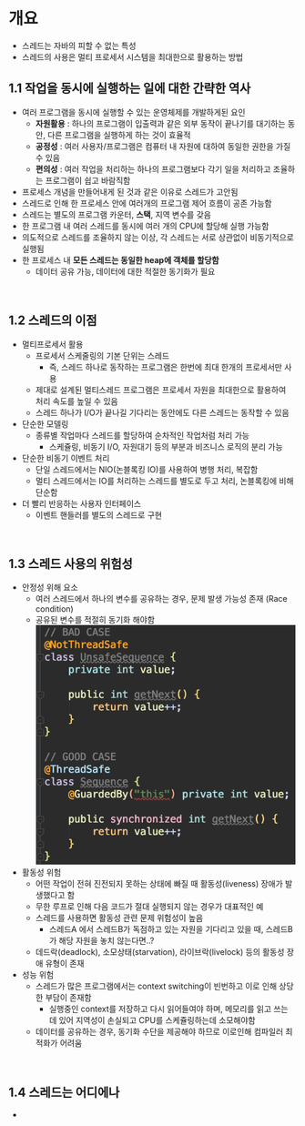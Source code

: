 # 개요
- 스레드는 자바의 피할 수 없는 특성
- 스레드의 사용은 멀티 프로세서 시스템을 최대한으로 활용하는 방법

## 1.1 작업을 동시에 실행하는 일에 대한 간략한 역사
- 여러 프로그램을 동시에 실행할 수 있는 운영체제를 개발하게된 요인
	- **자원활용** : 하나의 프로그램이 입출력과 같은 외부 동작이 끝나기를 대기하는 동안, 다른 프로그램을 실행하게 하는 것이 효율적
	- **공정성** : 여러 사용자/프로그램은 컴퓨터 내 자원에 대하여 동일한 권한을 가질 수 있음
	- **편의성** : 여러 작업을 처리하는 하나의 프로그램보다 각기 일을 처리하고 조율하는 프로그램이 쉽고 바람직함
- 프로세스 개념을 만들어내게 된 것과 같은 이유로 스레드가 고안됨
- 스레드로 인해 한 프로세스 안에 여러개의 프로그램 제어 흐름이 공존 가능함
- 스레드는 별도의 프로그램 카운터, **스택**, 지역 변수를 갖음
- 한 프로그램 내 여러 스레드를 동시에 여러 개의 CPU에 할당해 실행 가능함
- 의도적으로 스레드를 조율하지 않는 이상, 각 스레드는 서로 상관없이 비동기적으로 실행됨
- 한 프로세스 내 **모든 스레드는 동일한 heap에 객체를 할당함**
	- 데이터 공유 가능, 데이터에 대한 적절한 동기화가 필요

</br>

## 1.2 스레드의 이점
- 멀티프로세서 활용
	- 프로세서 스케줄링의 기본 단위는 스레드
		- 즉, 스레드 하나로 동작하는 프로그램은 한번에 최대 한개의 프로세서만 사용
	- 제대로 설계된 멀티스레드 프로그램은 프로세서 자원을 최대한으로 활용하여 처리 속도를 높일 수 있음
	- 스레드 하나가 I/O가 끝나길 기다리는 동안에도 다른 스레드는 동작할 수 있음
- 단순한 모델링
	- 종류별 작업마다 스레드를 할당하여 순차적인 작업처럼 처리 가능
		- 스케쥴링, 비동기 I/O, 자원대기 등의 부분과 비즈니스 로직의 분리 가능
- 단순한 비동기 이벤트 처리
	- 단일 스레드에서는 NIO(논블록킹 IO)를 사용하여 병행 처리, 복잡함
	- 멀티 스레드에서는 IO를 처리하는 스레드를 별도로 두고 처리, 논블록킹에 비해 단순함
- 더 빨리 반응하는 사용자 인터페이스 
	- 이벤트 핸들러를 별도의 스레드로 구현

</br>

## 1.3 스레드 사용의 위험성
- 안정성 위해 요소
	- 여러 스레드에서 하나의 변수를 공유하는 경우, 문제 발생 가능성 존재 (Race condition)
	- 공유된 변수를 적절히 동기화 해야함  
	![1-2_thread-ex](/img/1-2_thread-ex.png)  
- 활동성 위험
	- 어떤 작업이 전혀 진전되지 못하는 상태에 빠질 때 활동성(liveness) 장애가 발생했다고 함
	- 무한 루프로 인해 다음 코드가 절대 실행되지 않는 경우가 대표적인 예
	- 스레드를 사용하면 활동성 관련 문제 위험성이 높음
		- 스레드A 에서 스레드B가 독점하고 있는 자원을 기다리고 있을 때, 스레드B가 해당 자원을 놓치 않는다면..?
	- 데드락(deadlock), 소모상태(starvation), 라이브락(livelock) 등의 활동성 장애 유형이 존재
- 성능 위험
	- 스레드가 많은 프로그램에서는 context switching이 빈번하고 이로 인해 상당한 부담이 존재함
		- 실행중인 context를 저장하고 다시 읽어들여야 하며, 메모리를 읽고 쓰는데 있어 지역성이 손실되고 CPU를 스케쥴링하는데 소모해야함
	- 데이터를 공유하는 경우, 동기화 수단을 제공해야 하므로 이로인해 컴파일러 최적화가 어려움

</br>

## 1.4 스레드는 어디에나
- 

